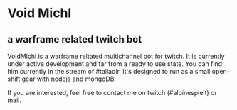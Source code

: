 # Void Michl

## a warframe related twitch bot

VoidMichl is a warframe reltated multichannel bot for twitch. It is currently under active development and far from a ready to use state.
You can find him currently in the stream of #talladir. It's designed to run as a small open-shift gear with nodejs and mongoDB.

If you are interested, feel free to contact me on twitch (#alpinespielt) or mail.